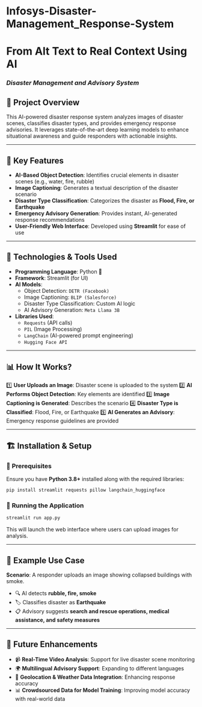 # Infosys-Disaster-Management_Response-System

# **From Alt Text to Real Context Using AI**
### *Disaster Management and Advisory System*

## 📌 **Project Overview**
This AI-powered disaster response system analyzes images of disaster scenes, classifies disaster types, and provides emergency response advisories. It leverages state-of-the-art deep learning models to enhance situational awareness and guide responders with actionable insights.

---
## 🚀 **Key Features**
- **AI-Based Object Detection**: Identifies crucial elements in disaster scenes (e.g., water, fire, rubble)
- **Image Captioning**: Generates a textual description of the disaster scenario
- **Disaster Type Classification**: Categorizes the disaster as **Flood, Fire, or Earthquake**
- **Emergency Advisory Generation**: Provides instant, AI-generated response recommendations
- **User-Friendly Web Interface**: Developed using **Streamlit** for ease of use

---
## 🔧 **Technologies & Tools Used**
- **Programming Language**: Python 🐍
- **Framework**: Streamlit (for UI)
- **AI Models**:
  - Object Detection: `DETR (Facebook)`
  - Image Captioning: `BLIP (Salesforce)`
  - Disaster Type Classification: Custom AI logic
  - AI Advisory Generation: `Meta Llama 3B`
- **Libraries Used**:
  - `Requests` (API calls)
  - `PIL` (Image Processing)
  - `LangChain` (AI-powered prompt engineering)
  - `Hugging Face API`

---
## 📊 **How It Works?**
1️⃣ **User Uploads an Image**: Disaster scene is uploaded to the system
2️⃣ **AI Performs Object Detection**: Key elements are identified
3️⃣ **Image Captioning is Generated**: Describes the scenario
4️⃣ **Disaster Type is Classified**: Flood, Fire, or Earthquake
5️⃣ **AI Generates an Advisory**: Emergency response guidelines are provided

---
## 🏗️ **Installation & Setup**
### 🔹 **Prerequisites**
Ensure you have **Python 3.8+** installed along with the required libraries:

```bash
pip install streamlit requests pillow langchain_huggingface
```

### 🔹 **Running the Application**
```bash
streamlit run app.py
```
This will launch the web interface where users can upload images for analysis.

---
## 📌 **Example Use Case**
**Scenario**: A responder uploads an image showing collapsed buildings with smoke.
- 🔍 AI detects **rubble, fire, smoke**
- 🏷️ Classifies disaster as **Earthquake**
- 📋 Advisory suggests **search and rescue operations, medical assistance, and safety measures**

---
## 🚀 **Future Enhancements**
- 📹 **Real-Time Video Analysis**: Support for live disaster scene monitoring
- 🌍 **Multilingual Advisory Support**: Expanding to different languages
- 📡 **Geolocation & Weather Data Integration**: Enhancing response accuracy
- 📊 **Crowdsourced Data for Model Training**: Improving model accuracy with real-world data


